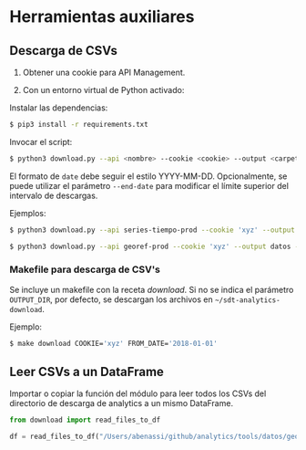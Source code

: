 # Herramientas auxiliares

## Descarga de CSVs

1) Obtener una cookie para API Management.

2) Con un entorno virtual de Python activado:

Instalar las dependencias:
```bash
$ pip3 install -r requirements.txt
```

Invocar el script:
```bash
$ python3 download.py --api <nombre> --cookie <cookie> --output <carpeta> --from-date <date>
```

El formato de `date` debe seguir el estilo YYYY-MM-DD. Opcionalmente, se puede utilizar el parámetro `--end-date` para modificar el límite superior del intervalo de descargas.

Ejemplos:

```bash
$ python3 download.py --api series-tiempo-prod --cookie 'xyz' --output datos --from-date 2018-01-01
```

```bash
$ python3 download.py --api georef-prod --cookie 'xyz' --output datos --from-date 2018-02-03 --end-date 2018-06-10
```

### Makefile para descarga de CSV's

Se incluye un makefile con la receta *download*. Si no se indica el parámetro `OUTPUT_DIR`, por defecto, se descargan los archivos en `~/sdt-analytics-download`.

Ejemplo:
```bash
$ make download COOKIE='xyz' FROM_DATE='2018-01-01'
```

## Leer CSVs a un DataFrame

Importar o copiar la función del módulo para leer todos los CSVs del directorio de descarga de analytics a un mismo DataFrame.

```python
from download import read_files_to_df

df = read_files_to_df("/Users/abenassi/github/analytics/tools/datos/georef")
```
